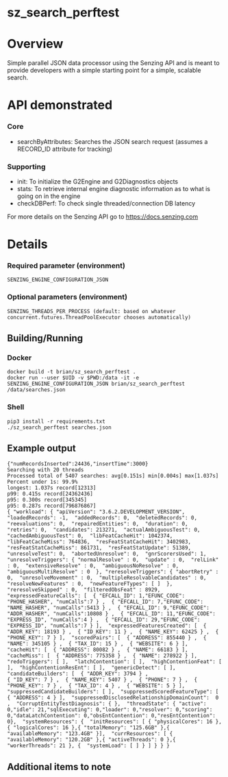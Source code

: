 # sz_search_perftest

# Overview
Simple parallel JSON data processor using the Senzing API and is meant to provide developers with a simple starting point for a simple, scalable search.

# API demonstrated
### Core
* searchByAttributes: Searches the JSON search request (assumes a RECORD_ID attribute for tracking)
### Supporting
* init: To initialize the G2Engine and G2Diagnostics objects
* stats: To retrieve internal engine diagnostic information as to what is going on in the engine
* checkDBPerf: To check single threaded/connection DB latency

For more details on the Senzing API go to https://docs.senzing.com

# Details

### Required parameter (environment)
```
SENZING_ENGINE_CONFIGURATION_JSON
```

### Optional parameters (environment)
```
SENZING_THREADS_PER_PROCESS (default: based on whatever concurrent.futures.ThreadPoolExecutor chooses automatically)
```

## Building/Running

### Docker
```
docker build -t brian/sz_search_perftest .
docker run --user $UID -v $PWD:/data -it -e SENZING_ENGINE_CONFIGURATION_JSON brian/sz_search_perftest /data/searches.json
```

### Shell
```
pip3 install -r requirements.txt
./sz_search_perftest searches.json
```
## Example output
```
{"numRecordsInserted":24436,"insertTime":3000}
Searching with 20 threads
Processed total of 5407 searches: avg[0.151s] min[0.004s] max[1.037s]
Percent under 1s: 99.9%
longest: 1.037s record[12313]
p99: 0.415s record[24362436]
p95: 0.300s record[345345]
p95: 0.287s record[796876867]
{ "workload": { "apiVersion": "3.6.2.DEVELOPMENT_VERSION",  "loadedRecords": -1,  "addedRecords": 0,  "deletedRecords": 0,  "reevaluations": 0,  "repairedEntities": 0,  "duration": 0,  "retries": 0,  "candidates": 213271,  "actualAmbiguousTest": 0,  "cachedAmbiguousTest": 0,  "libFeatCacheHit": 1042374,  "libFeatCacheMiss": 764836,  "resFeatStatCacheHit": 3402983,  "resFeatStatCacheMiss": 861731,  "resFeatStatUpdate": 51389,  "unresolveTest": 0,  "abortedUnresolve": 0,  "gnrScorersUsed": 1,  "unresolveTriggers": { "normalResolve" : 0,  "update" : 0,  "relLink" : 0,  "extensiveResolve" : 0,  "ambiguousNoResolve" : 0,  "ambiguousMultiResolve" : 0  }, "reresolveTriggers": { "abortRetry" : 0,  "unresolveMovement" : 0,  "multipleResolvableCandidates" : 0,  "resolveNewFeatures" : 0,  "newFeatureFTypes": [ ]  }, "reresolveSkipped" : 0,  "filteredObsFeat" : 8929,  "expressedFeatureCalls": [  { "EFCALL_ID": 1,"EFUNC_CODE": "PHONE_HASHER", "numCalls":7 } ,  { "EFCALL_ID": 7,"EFUNC_CODE": "NAME_HASHER", "numCalls":5413 } ,  { "EFCALL_ID": 9,"EFUNC_CODE": "ADDR_HASHER", "numCalls":10808 } ,  { "EFCALL_ID": 11,"EFUNC_CODE": "EXPRESS_ID", "numCalls":4 } ,  { "EFCALL_ID": 29,"EFUNC_CODE": "EXPRESS_ID", "numCalls":7 } ],  "expressedFeaturesCreated": [  { "ADDR_KEY": 18193 } ,  { "ID_KEY": 11 } ,  { "NAME_KEY": 62425 } ,  { "PHONE_KEY": 7 } ],  "scoredPairs": [  { "ADDRESS": 855440 } ,  { "NAME": 345105 } ,  { "TAX_ID": 15 } ,  { "WEBSITE": 6 } ],  "cacheHit": [  { "ADDRESS": 80082 } ,  { "NAME": 66183 } ],  "cacheMiss": [  { "ADDRESS": 775358 } ,  { "NAME": 278922 } ],  "redoTriggers": [ ],  "latchContention": [ ],  "highContentionFeat": [ ],  "highContentionResEnt": [ ],  "genericDetect": [ ],  "candidateBuilders": [  { "ADDR_KEY": 3794 } ,
{ "ID_KEY": 7 } ,  { "NAME_KEY": 5407 } ,  { "PHONE": 7 } ,  { "PHONE_KEY": 7 } ,  { "TAX_ID": 4 } ,  { "WEBSITE": 5 } ],  "suppressedCandidateBuilders": [ ],  "suppressedScoredFeatureType": [  { "ADDRESS": 4 } ],  "suppressedDisclosedRelationshipDomainCount":  0 ,  "CorruptEntityTestDiagnosis": { },  "threadState": { "active": 0,"idle": 21,"sqlExecuting": 0,"loader": 0,"resolver": 0,"scoring": 0,"dataLatchContention": 0,"obsEntContention": 0,"resEntContention": 0},  "systemResources": {  "initResources": [ { "physicalCores": 16 },{ "logicalCores": 16 },{ "totalMemory": "125.6GB" },{ "availableMemory": "123.4GB" }],  "currResources": [ { "availableMemory": "120.2GB" },{ "activeThreads": 0 },{ "workerThreads": 21 }, {  "systemLoad": [ ] } ] } } }

```

## Additional items to note

